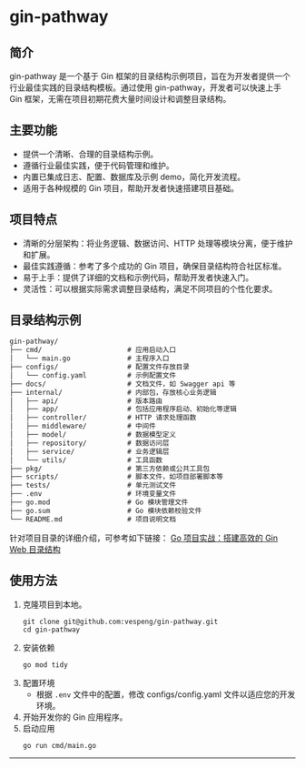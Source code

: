 # gin-pathway

## 简介
gin-pathway 是一个基于 Gin 框架的目录结构示例项目，旨在为开发者提供一个行业最佳实践的目录结构模板。通过使用 gin-pathway，开发者可以快速上手 Gin 框架，无需在项目初期花费大量时间设计和调整目录结构。

## 主要功能
- 提供一个清晰、合理的目录结构示例。
- 遵循行业最佳实践，便于代码管理和维护。
- 内置已集成日志、配置、数据库及示例 demo，简化开发流程。
- 适用于各种规模的 Gin 项目，帮助开发者快速搭建项目基础。

## 项目特点
- 清晰的分层架构：将业务逻辑、数据访问、HTTP 处理等模块分离，便于维护和扩展。
- 最佳实践遵循：参考了多个成功的 Gin 项目，确保目录结构符合社区标准。
- 易于上手：提供了详细的文档和示例代码，帮助开发者快速入门。
- 灵活性：可以根据实际需求调整目录结构，满足不同项目的个性化要求。

## 目录结构示例
```html
gin-pathway/
├── cmd/                     # 应用启动入口
│   └── main.go              # 主程序入口
├── configs/                 # 配置文件存放目录
│   └── config.yaml          # 示例配置文件
├── docs/                    # 文档文件，如 Swagger api 等
├── internal/                # 内部包，存放核心业务逻辑
│   ├── api/                 # 版本路由
│   ├── app/                 # 包括应用程序启动、初始化等逻辑
│   ├── controller/          # HTTP 请求处理函数
│   ├── middleware/          # 中间件
│   ├── model/               # 数据模型定义
│   ├── repository/          # 数据访问层
│   ├── service/             # 业务逻辑层
│   └── utils/               # 工具函数
├── pkg/                     # 第三方依赖或公共工具包
├── scripts/                 # 脚本文件，如项目部署脚本等
├── tests/                   # 单元测试文件
├── .env                     # 环境变量文件
├── go.mod                   # Go 模块管理文件
├── go.sum                   # Go 模块依赖校验文件
└── README.md                # 项目说明文档
```
针对项目目录的详细介绍，可参考如下链接：
[Go 项目实战：搭建高效的 Gin Web 目录结构](https://vespeng.tech/posts/go_practical_gin_directory_structure/)

## 使用方法
1. 克隆项目到本地。
    ```shell
   git clone git@github.com:vespeng/gin-pathway.git
   cd gin-pathway
   ```
2. 安装依赖
    ```shell
    go mod tidy
    ```
3. 配置环境
    - 根据 `.env` 文件中的配置，修改 configs/config.yaml 文件以适应您的开发环境。
4. 开始开发你的 Gin 应用程序。
5. 启动应用
    ```shell
    go run cmd/main.go
    ```
---
